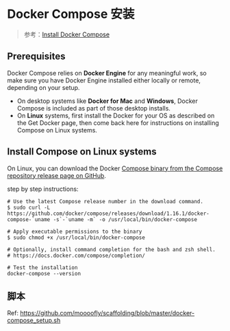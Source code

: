 # Docker Compose 安装

> 参考：[Install Docker Compose](https://docs.docker.com/compose/install/)

## Prerequisites

Docker Compose relies on **Docker Engine** for any meaningful work, so make sure you have Docker Engine installed either locally or remote, depending on your setup.

- On desktop systems like **Docker for Mac** and **Windows**, Docker Compose is included as part of those desktop installs.
- On **Linux** systems, first install the Docker for your OS as described on the Get Docker page, then come back here for instructions on installing Compose on Linux systems.

## Install Compose on Linux systems

On Linux, you can download the Docker [Compose binary from the Compose repository release page on GitHub](https://github.com/docker/compose/releases).

step by step instructions:

```
# Use the latest Compose release number in the download command.
$ sudo curl -L https://github.com/docker/compose/releases/download/1.16.1/docker-compose-`uname -s`-`uname -m` -o /usr/local/bin/docker-compose

# Apply executable permissions to the binary
$ sudo chmod +x /usr/local/bin/docker-compose

# Optionally, install command completion for the bash and zsh shell.
# https://docs.docker.com/compose/completion/

# Test the installation
docker-compose --version
```

## 脚本

Ref: https://github.com/moooofly/scaffolding/blob/master/docker-compose_setup.sh